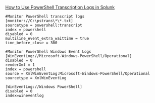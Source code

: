 [How to Use PowerShell Transcription Logs in Splunk](https://hurricanelabs.com/splunk-tutorials/how-to-use-powershell-transcription-logs-in-splunk/)

```
#Monitor PowerShell transcript logs
[monitor://C:\pstrans\*\*.txt]
sourcetype = powershell:transcript
index = powershell
disabled = 0
multiline_event_extra_waittime = true
time_before_close = 300

#Monitor PowerShell Windows Event Logs
[WinEventLog://Microsoft-Windows-PowerShell/Operational]
disabled = 0
renderXml = 1
index = powershell
source = XmlWinEventLog:Microsoft-Windows-PowerShell/Operational
sourcetype = XmlWinEventLog
```

```
[WinEventLog://Windows PowerShell]
disabled = 0
index=wineventlog
```
